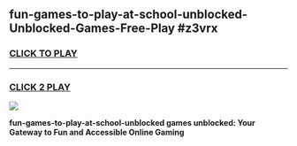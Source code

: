 
## fun-games-to-play-at-school-unblocked-Unblocked-Games-Free-Play #z3vrx
<h3>
<a href="https://us.freeplayer.one?title=fun-games-to-play-at-school-unblocked&ref=9M">CLICK TO PLAY</a></h3>
<hr>

<h3>
<a href="https://us.freeplayer.one?title=fun-games-to-play-at-school-unblocked&ref=9M">CLICK 2 PLAY</a>
  
</h3>

<a href="https://us.freeplayer.one?title=fun-games-to-play-at-school-unblocked&ref=9M"><img src="https://clearcache.store/games.png"></a>


**fun-games-to-play-at-school-unblocked games unblocked: Your Gateway to Fun and Accessible Online Gaming**
